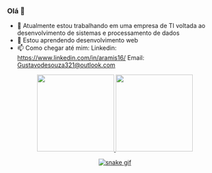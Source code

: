 ### Olá 👋



- 🔭 Atualmente estou trabalhando em uma empresa de TI voltada ao desenvolvimento de sistemas e processamento de dados
- 🌱 Estou aprendendo desenvolvimento web
- 📫 Como chegar até mim: Linkedin: https://www.linkedin.com/in/aramis16/ Email: Gustavodesouza321@outlook.com

<div align="center">
  <a href="https://github.com/GustavSouza">
  <img height="180em" src="https://github-readme-stats.vercel.app/api?username=Gustavsouza&show_icons=true&theme=dark&include_all_commits=true&count_private=true"/>
  <img height="180em" src="https://github-readme-stats.vercel.app/api/top-langs/?username=GustavSouza&layout=compact&langs_count=7&theme=dark"/>

  ![snake gif](https://github.com/GustavSouza/GustavSouza/blob/output/github-contribution-grid-snake.svg)
  </div>
  
 
  
